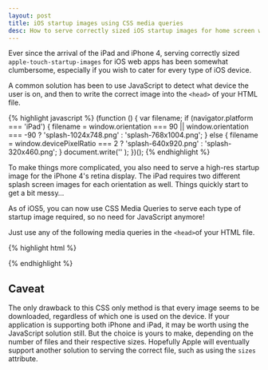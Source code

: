 ```yaml
---
layout: post
title: iOS startup images using CSS media queries
desc: How to serve correctly sized iOS startup images for home screen web apps using CSS media queries
---
```


Ever since the arrival of the iPad and iPhone 4, serving correctly sized `apple-touch-startup-images` for iOS web apps has been somewhat clumbersome, especially if you wish to cater for every type of iOS device.

A common solution has been to use JavaScript to detect what device the user is on, and then to write the correct image into the `<head>` of your HTML file.

{% highlight javascript %}
(function () {
	var filename;
	if (navigator.platform === 'iPad') {
		filename = window.orientation === 90 || window.orientation === -90 ? 'splash-1024x748.png' : 'splash-768x1004.png';
	} else {
		filename = window.devicePixelRatio === 2 ? 'splash-640x920.png' : 'splash-320x460.png';
	}
	document.write('<link rel="apple-touch-startup-image" href="' + filename + '"/>' );
})();
{% endhighlight %}

To make things more complicated, you also need to serve a high-res startup image for the iPhone 4's retina display. The iPad requires two different splash screen images for each orientation as well. Things quickly start to get a bit messy…

As of iOS5, you can now use CSS Media Queries to serve each type of startup image required, so no need for JavaScript anymore!

Just use any of the following media queries in the `<head>`of your HTML file.

{% highlight html %}
<!-- 320x460 for iPhone 3GS -->
<link rel="apple-touch-startup-image" media="(max-device-width: 480px) and not (-webkit-min-device-pixel-ratio: 2)" href="startup-iphone.png" />
<!-- 640x920 for retina display -->
<link rel="apple-touch-startup-image" media="(max-device-width: 480px) and (-webkit-min-device-pixel-ratio: 2)" href="startup-iphone4.png" />
<!-- iPad Portrait 768x1004 -->
<link rel="apple-touch-startup-image" media="(min-device-width: 768px) and (orientation: portrait)" href="startup-iPad-portrait.png" />
<!-- iPad Landscape 1024x748 -->
<link rel="apple-touch-startup-image" media="(min-device-width: 768px) and (orientation: landscape)" href="startup-iPad-landscape.png" />
{% endhighlight %}

Caveat
------

The only drawback to this CSS only method is that every image seems to be downloaded, regardless of which one is used on the device. If your application is supporting both iPhone and iPad, it may be worth using the JavaScript solution still. But the choice is yours to make, depending on the number of files and their respective sizes. Hopefully Apple will eventually support another solution to serving the correct file, such as using the `sizes` attribute.
